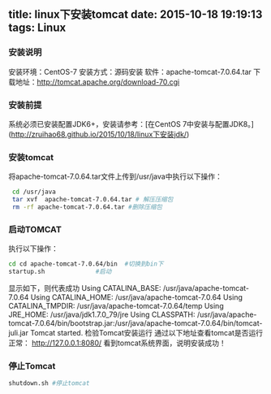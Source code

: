 title: linux下安装tomcat
date: 2015-10-18 19:19:13
tags: Linux
---
### 安装说明 
安装环境：CentOS-7
安装方式：源码安装 
软件：apache-tomcat-7.0.64.tar
下载地址：http://tomcat.apache.org/download-70.cgi
<!-- more -->

### 安装前提 
系统必须已安装配置JDK6+，安装请参考：[在CentOS 7中安装与配置JDK8。] (http://zruihao68.github.io/2015/10/18/linux下安装jdk/)

### 安装tomcat 
将apache-tomcat-7.0.64.tar文件上传到/usr/java中执行以下操作： 
```bash
 cd /usr/java  
 tar xvf  apache-tomcat-7.0.64.tar # 解压压缩包  
 rm -rf apache-tomcat-7.0.64.tar #删除压缩包  
```
### 启动TOMCAT
执行以下操作：
```bash
cd cd apache-tomcat-7.0.64/bin  #切换到bin下
startup.sh              #启动
```
显示如下，则代表成功
Using CATALINA_BASE:   /usr/java/apache-tomcat-7.0.64
Using CATALINA_HOME:   /usr/java/apache-tomcat-7.0.64
Using CATALINA_TMPDIR: /usr/java/apache-tomcat-7.0.64/temp
Using JRE_HOME:        /usr/java/jdk1.7.0_79/jre
Using CLASSPATH:       /usr/java/apache-tomcat-7.0.64/bin/bootstrap.jar:/usr/java/apache-tomcat-7.0.64/bin/tomcat-juli.jar
Tomcat started.
检验Tomcat安装运行
通过以下地址查看tomcat是否运行正常：
http://127.0.0.1:8080/
看到tomcat系统界面，说明安装成功！
### 停止Tomcat
```bash
shutdown.sh #停止tomcat  
```